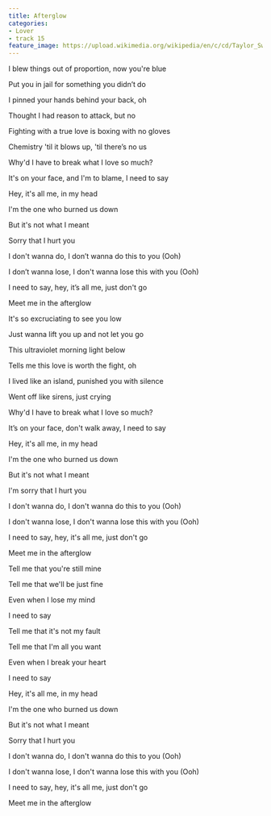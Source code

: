 ```yaml
---
title: Afterglow
categories:
- Lover
- track 15
feature_image: https://upload.wikimedia.org/wikipedia/en/c/cd/Taylor_Swift_-_Lover.png
--- 
```

I blew things out of proportion, now you're blue

Put you in jail for something you didn’t do

I pinned your hands behind your back, oh

Thought I had reason to attack, but no

Fighting with a true love is boxing with no gloves

Chemistry 'til it blows up, 'til there’s no us

Why'd I have to break what I love so much?

It's on your face, and I'm to blame, I need to say

Hey, it's all me, in my head

I'm the one who burned us down

But it's not what I meant

Sorry that I hurt you

I don't wanna do, I don’t wanna do this to you (Ooh)

I don’t wanna lose, I don't wanna lose this with you (Ooh)

I need to say, hey, it’s all me, just don't go

Meet me in the afterglow

It's so excruciating to see you low

Just wanna lift you up and not let you go

This ultraviolet morning light below

Tells me this love is worth the fight, oh

I lived like an island, punished you with silence

Went off like sirens, just crying

Why'd I have to break what I love so much?

It’s on your face, don't walk away, I need to say

Hey, it's all me, in my head

I'm the one who burned us down

But it's not what I meant

I'm sorry that I hurt you

I don't wanna do, I don't wanna do this to you (Ooh)

I don't wanna lose, I don't wanna lose this with you (Ooh)

I need to say, hey, it's all me, just don't go

Meet me in the afterglow

Tell me that you're still mine

Tell me that we'll be just fine

Even when I lose my mind

I need to say

Tell me that it's not my fault

Tell me that I'm all you want

Even when I break your heart

I need to say

Hey, it's all me, in my head

I'm the one who burned us down

But it's not what I meant

Sorry that I hurt you

I don't wanna do, I don't wanna do this to you (Ooh)

I don't wanna lose, I don't wanna lose this with you (Ooh)

I need to say, hey, it's all me, just don't go

Meet me in the afterglow